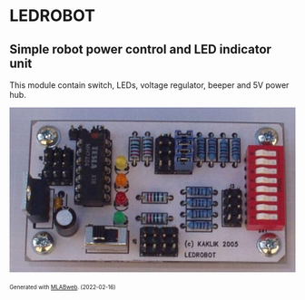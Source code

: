 <!--- PrjInfo ---> <!--- Please remove this line after manually editing --->
<!--- 00a56be08b96043df9e37d6aff7b6990 --->
<!--- Created:2022-02-16 21:47:01.450924: ---> 
<!--- Author:: ---> 
<!--- AuthorEmail:: ---> 
<!--- Tags:: ---> 
<!--- Ust:: ---> 
<!--- Label --->
<!--- ELabel ---> 
<!--- Name:LEDROBOT: --->
# LEDROBOT
<!--- LongName --->
## Simple robot power control and LED indicator unit
<!--- ELongName ---> 

<!--- Lead --->
This module contain switch, LEDs, voltage regulator, beeper and 5V power hub.
<!--- ELead ---> 

![LEDROBOT](doc/img/LEDrobot_small.jpg) 


<!--- Description --->
<!--- EDescription --->
<!--- Content --->
<!--- EContent --->
<sub><sup> Generated with [MLABweb](https://github.com/MLAB-project/MLABweb). (2022-02-16)</sup></sub>